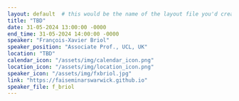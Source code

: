 ```yaml
---
layout: default  # this would be the name of the layout file you'd create for events
title: "TBD"
date: 31-05-2024 13:00:00 -0000
end_time: 31-05-2024 14:00:00 -0000
speaker: "François-Xavier Briol"
speaker_position: "Associate Prof., UCL, UK"
location: "TBD"
calendar_icon: "/assets/img/calendar_icon.png"
location_icon: "/assets/img/location_icon.png"
speaker_icon: "/assets/img/fxbriol.jpg"
link: "https://faiseminarswarwick.github.io"
speaker_file: f_briol
---
```



